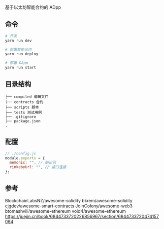基于以太坊智能合约的 ADpp

## 命令

```bash
# 开发
yarn run dev

# 部署智能合约
yarn run deploy

# 部署 DApp
yarn run start
```

## 目录结构

```
├── compiled 编辑文件
├── contracts 合约
├── scripts 脚本
├── tests 测试用例
├── .gitignore
├── package.json
.
```

## 配置

```js
// ./config.js
module.exports = {
  memonic: "", // 助记词
  rinkebyUrl: "", // 接口连接
};
```

## 参考

BlockchainLabsNZ/awesome-solidity
bkrem/awesome-solidity
cjgdev/awesome-smart-contracts
JoinColony/awesome-web3
btomashvili/awesome-ethereum
void4/awesome-ethereum
https://juejin.cn/book/6844733720226856967/section/6844733720474157064
